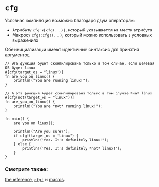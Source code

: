 # `cfg`

Условная компиляция возможна благодаря двум операторам:

* Атрибуту `cfg`: `#[cfg(...)]`, который указывается на месте атрибута
* Макросу `cfg!`: `cfg!(...)`, который можно использовать в условных выражениях

Обе инициализации имеют идентичный синтаксис для принятия аргументов.

```rust,editable
// Эта функция будет скомпилирована только в том случае, если целевая OS будет linux
#[cfg(target_os = "linux")]
fn are_you_on_linux() {
    println!("You are running linux!");
}

// А эта функция будет скомпилирована только в том случае *не* linux
#[cfg(not(target_os = "linux"))]
fn are_you_on_linux() {
    println!("You are *not* running linux!");
}

fn main() {
    are_you_on_linux();
    
    println!("Are you sure?");
    if cfg!(target_os = "linux") {
        println!("Yes. It's definitely linux!");
    } else {
        println!("Yes. It's definitely *not* linux!");
    }
}
```

### Смотрите также:

[the reference][ref], [`cfg!`][cfg], и [macros][macros].

[cfg]: https://doc.rust-lang.org/std/macro.cfg!.html
[macros]: macros.html
[ref]: https://doc.rust-lang.org/reference/attributes.html#conditional-compilation

